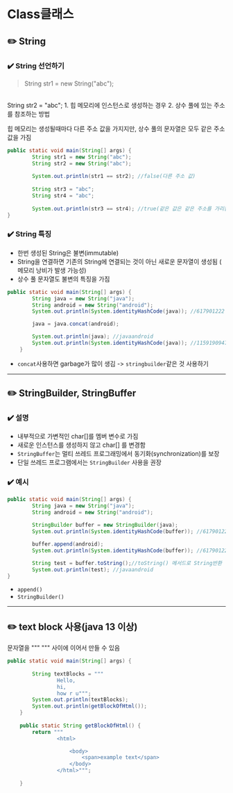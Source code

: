 # Class클래스

## ✏️ String
### ✔️ String 선언하기

>String str1 = new String("abc");
<br>
String str2 = "abc";
1. 힙 메모리에 인스턴스로 생성하는 경우
2. 상수 풀에 있는 주소를 참조하는 방법

힙 메모리는 생성될때마다 다른 주소 값을 가지지만, 상수 풀의 문자열은 모두 같은 주소 값을 가짐

```java
public static void main(String[] args) {
		String str1 = new String("abc");
		String str2 = new String("abc");
		
		System.out.println(str1 == str2); //false(다른 주소 값)
		
		String str3 = "abc";
		String str4 = "abc";
		
		System.out.println(str3 == str4); //true(같은 값은 같은 주소를 가리킴)
}
```
### ✔️ String 특징
- 한번 생성된 String은 불변(immutable)
- String을 연결하면 기존의 String에 연결되는 것이 아닌 새로운 문자열이 생성됨 ( 메모리 낭비가 발생 가능성)
- 상수 풀 문자열도 불변의 특징을 가짐
```java
public static void main(String[] args) {
		String java = new String("java");
		String android = new String("android");
		System.out.println(System.identityHashCode(java)); //617901222

		java = java.concat(android); 

		System.out.println(java); //javaandroid
		System.out.println(System.identityHashCode(java)); //1159190947
	}
```
- `concat`사용하면 garbage가 많이 생김 -> `stringbuilder`같은 것 사용하기


---
## ✏️ StringBuilder, StringBuffer
### ✔️ 설명
- 내부적으로 가변적인 char[]를 멤버 변수로 가짐
- 새로운 인스턴스를 생성하지 않고 char[] 를 변경함
- `StringBuffer`는 멀티 쓰레드 프로그래밍에서 동기화(synchronization)를 보장
- 단일 쓰레드 프로그램에서는 `StringBuilder` 사용을 권장


### ✔️ 예시
```java
public static void main(String[] args) {
		String java = new String("java");
		String android = new String("android");
		
		StringBuilder buffer = new StringBuilder(java);
		System.out.println(System.identityHashCode(buffer)); //617901222

		buffer.append(android);
		System.out.println(System.identityHashCode(buffer)); //617901222

		String test = buffer.toString();//toString() 메서드로 String반환
		System.out.println(test); //javaandroid
}
```
- `append()`
- `StringBuilder()`

---
## ✏️ text block 사용(java 13 이상)
문자열을 """ """ 사이에 이어서 만들 수 있음
```java
public static void main(String[] args) {
		
		String textBlocks = """
				Hello,
				hi,
				how r u""";
		System.out.println(textBlocks);
		System.out.println(getBlockOfHtml());
	}
	
	public static String getBlockOfHtml() {
	    return """
	            <html>

	                <body>
	                    <span>example text</span>
	                </body>
	            </html>""";
	
    }
```
    
